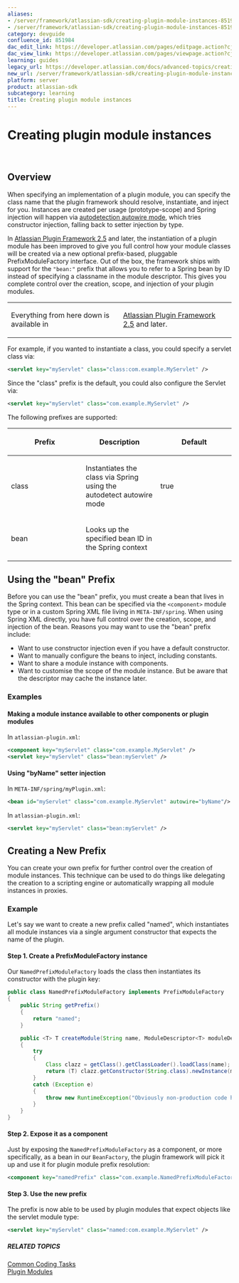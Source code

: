 ```yaml
---
aliases:
- /server/framework/atlassian-sdk/creating-plugin-module-instances-851984.html
- /server/framework/atlassian-sdk/creating-plugin-module-instances-851984.md
category: devguide
confluence_id: 851984
dac_edit_link: https://developer.atlassian.com/pages/editpage.action?cjm=wozere&pageId=851984
dac_view_link: https://developer.atlassian.com/pages/viewpage.action?cjm=wozere&pageId=851984
learning: guides
legacy_url: https://developer.atlassian.com/docs/advanced-topics/creating-plugin-module-instances
new_url: /server/framework/atlassian-sdk/creating-plugin-module-instances
platform: server
product: atlassian-sdk
subcategory: learning
title: Creating plugin module instances
---
```

# Creating plugin module instances

 

## Overview

When specifying an implementation of a plugin module, you can specify the class name that the plugin framework should resolve, instantiate, and inject for you. Instances are created per usage (prototype-scope) and Spring injection will happen via <a href="http://static.springsource.org/spring/docs/2.5.6/reference/beans.html#beans-factory-autowire" class="external-link">autodetection autowire mode</a>, which tries constructor injection, falling back to setter injection by type.

In [Atlassian Plugin Framework 2.5](https://developer.atlassian.com/display/ARCHIVES/Plugin+Framework+2.5+Release+Notes) and later, the instantiation of a plugin module has been improved to give you full control how your module classes will be created via a new optional prefix-based, pluggable PrefixModuleFactory interface. Out of the box, the framework ships with support for the `"bean:"` prefix that allows you to refer to a Spring bean by ID instead of specifying a classname in the module descriptor. This gives you complete control over the creation, scope, and injection of your plugin modules.

<table>
<colgroup>
<col style="width: 50%" />
<col style="width: 50%" />
</colgroup>
<tbody>
<tr class="odd">
<td><p>Everything from here down is available in</p></td>
<td><p><a href="https://developer.atlassian.com/display/ARCHIVES/Plugin+Framework+2.5+Release+Notes">Atlassian Plugin Framework 2.5</a> and later.</p></td>
</tr>
</tbody>
</table>

For example, if you wanted to instantiate a class, you could specify a servlet class via:

``` xml
<servlet key="myServlet" class="class:com.example.MyServlet" />
```

Since the "class" prefix is the default, you could also configure the Servlet via:

``` xml
<servlet key="myServlet" class="com.example.MyServlet" />
```

The following prefixes are supported:

<table>
<colgroup>
<col style="width: 33%" />
<col style="width: 33%" />
<col style="width: 33%" />
</colgroup>
<thead>
<tr class="header">
<th><p>Prefix</p></th>
<th><p>Description</p></th>
<th><p>Default</p></th>
</tr>
</thead>
<tbody>
<tr class="odd">
<td><p>class</p></td>
<td><p>Instantiates the class via Spring using the autodetect autowire mode</p></td>
<td><p>true</p></td>
</tr>
<tr class="even">
<td><p>bean</p></td>
<td><p>Looks up the specified bean ID in the Spring context</p></td>
<td><p> </p></td>
</tr>
</tbody>
</table>

## Using the "bean" Prefix

Before you can use the "bean" prefix, you must create a bean that lives in the Spring context. This bean can be specified via the `<component>` module type or in a custom Spring XML file living in `META-INF/spring`. When using Spring XML directly, you have full control over the creation, scope, and injection of the bean. Reasons you may want to use the "bean" prefix include:

-   Want to use constructor injection even if you have a default constructor.
-   Want to manually configure the beans to inject, including constants.
-   Want to share a module instance with components.
-   Want to customise the scope of the module instance. But be aware that the descriptor may cache the instance later.

### Examples

#### Making a module instance available to other components or plugin modules

In `atlassian-plugin.xml`:

``` xml
<component key="myServlet" class="com.example.MyServlet" />
<servlet key="myServlet" class="bean:myServlet" />
```

#### Using "byName" setter injection

In `META-INF/spring/myPlugin.xml`:

``` xml
<bean id="myServlet" class="com.example.MyServlet" autowire="byName"/>
```

In `atlassian-plugin.xml`:

``` xml
<servlet key="myServlet" class="bean:myServlet" />
```

## Creating a New Prefix

You can create your own prefix for further control over the creation of module instances. This technique can be used to do things like delegating the creation to a scripting engine or automatically wrapping all module instances in proxies.

### Example

Let's say we want to create a new prefix called "named", which instantiates all module instances via a single argument constructor that expects the name of the plugin.

#### Step 1. Create a PrefixModuleFactory instance

Our `NamedPrefixModuleFactory` loads the class then instantiates its constructor with the plugin key:

``` java
public class NamedPrefixModuleFactory implements PrefixModuleFactory
{
    public String getPrefix()
    {
        return "named";
    }

    public <T> T createModule(String name, ModuleDescriptor<T> moduleDescriptor) throws PluginParseException
    {
        try
        {
            Class clazz = getClass().getClassLoader().loadClass(name);
            return (T) clazz.getConstructor(String.class).newInstance(moduleDescriptor.getPluginKey());
        }
        catch (Exception e)
        {
            throw new RuntimeException("Obviously non-production code here...", e);
        }
    }
}
```

#### Step 2. Expose it as a component

Just by exposing the `NamedPrefixModuleFactory` as a component, or more specifically, as a bean in our `BeanFactory`, the plugin framework will pick it up and use it for plugin module prefix resolution:

``` xml
<component key="namedPrefix" class="com.example.NamedPrefixModuleFactory" />
```

#### Step 3. Use the new prefix

The prefix is now able to be used by plugin modules that expect objects like the servlet module type:

``` xml
<servlet key="myServlet" class="named:com.example.MyServlet" />
```

##### RELATED TOPICS

[Common Coding Tasks](/server/framework/atlassian-sdk/common-coding-tasks)  
[Plugin Modules](/server/framework/atlassian-sdk/plugin-modules)
























































































